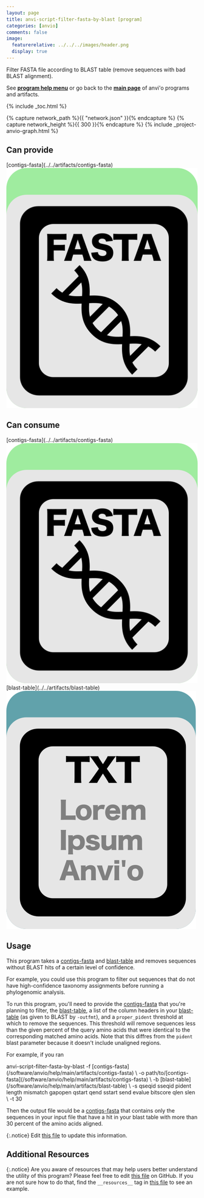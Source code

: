 ```yaml
---
layout: page
title: anvi-script-filter-fasta-by-blast [program]
categories: [anvio]
comments: false
image:
  featurerelative: ../../../images/header.png
  display: true
---
```


Filter FASTA file according to BLAST table (remove sequences with bad BLAST alignment).

See **[program help menu](../../../../vignette#anvi-script-filter-fasta-by-blast)** or go back to the **[main page](../../)** of anvi'o programs and artifacts.


{% include _toc.html %}
<div id="svg" class="subnetwork"></div>
{% capture network_path %}{{ "network.json" }}{% endcapture %}
{% capture network_height %}{{ 300 }}{% endcapture %}
{% include _project-anvio-graph.html %}


## Can provide

<p style="text-align: left" markdown="1"><span class="artifact-p">[contigs-fasta](../../artifacts/contigs-fasta) <img src="../../images/icons/FASTA.png" class="artifact-icon-mini" /></span></p>

## Can consume

<p style="text-align: left" markdown="1"><span class="artifact-r">[contigs-fasta](../../artifacts/contigs-fasta) <img src="../../images/icons/FASTA.png" class="artifact-icon-mini" /></span> <span class="artifact-r">[blast-table](../../artifacts/blast-table) <img src="../../images/icons/TXT.png" class="artifact-icon-mini" /></span></p>

## Usage


This program takes a <span class="artifact-n">[contigs-fasta](/software/anvio/help/main/artifacts/contigs-fasta)</span> and <span class="artifact-n">[blast-table](/software/anvio/help/main/artifacts/blast-table)</span> and removes sequences without BLAST hits of a certain level of confidence. 

For example, you could use this program to filter out sequences that do not have high-confidence taxonomy assignments before running a phylogenomic analysis. 

To run this program, you'll need to provide the <span class="artifact-n">[contigs-fasta](/software/anvio/help/main/artifacts/contigs-fasta)</span> that you're planning to filter, the <span class="artifact-n">[blast-table](/software/anvio/help/main/artifacts/blast-table)</span>, a list of the column headers in your <span class="artifact-n">[blast-table](/software/anvio/help/main/artifacts/blast-table)</span> (as given to BLAST by `-outfmt`), and a `proper_pident` threshold at which to remove the sequences. This threshold will remove sequences less than the given percent of the query amino acids that were identical to the corresponding matched amino acids. Note that this diffres from the `pident` blast parameter because it doesn't include unaligned regions. 

For example, if you ran 

<div class="codeblock" markdown="1">
anvi&#45;script&#45;filter&#45;fasta&#45;by&#45;blast &#45;f <span class="artifact&#45;n">[contigs&#45;fasta](/software/anvio/help/main/artifacts/contigs&#45;fasta)</span> \
                                  &#45;o path/to/<span class="artifact&#45;n">[contigs&#45;fasta](/software/anvio/help/main/artifacts/contigs&#45;fasta)</span> \
                                  &#45;b <span class="artifact&#45;n">[blast&#45;table](/software/anvio/help/main/artifacts/blast&#45;table)</span> \
                                  &#45;s qseqid sseqid pident length mismatch gapopen qstart qend sstart send evalue bitscore qlen slen \
                                  &#45;t 30
</div>
        
Then the output file would be a <span class="artifact-n">[contigs-fasta](/software/anvio/help/main/artifacts/contigs-fasta)</span> that contains only the sequences in your input file that have a hit in your blast table with more than 30 percent of the amino acids aligned. 


{:.notice}
Edit [this file](https://github.com/merenlab/anvio/tree/master/anvio/docs/programs/anvi-script-filter-fasta-by-blast.md) to update this information.


## Additional Resources



{:.notice}
Are you aware of resources that may help users better understand the utility of this program? Please feel free to edit [this file](https://github.com/merenlab/anvio/tree/master/bin/anvi-script-filter-fasta-by-blast) on GitHub. If you are not sure how to do that, find the `__resources__` tag in [this file](https://github.com/merenlab/anvio/blob/master/bin/anvi-interactive) to see an example.
